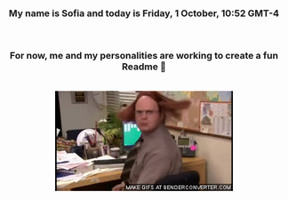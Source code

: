 


<div align="center">
<h3 >My name is Sofia and today is Friday, 1 October, 10:52 GMT-4</h3><br>
<h3 >For now, me and my personalities are working to create a fun Readme 👋
</h3><br>
<img src='img/dwight.gif' alt='working...'/>
</div>
